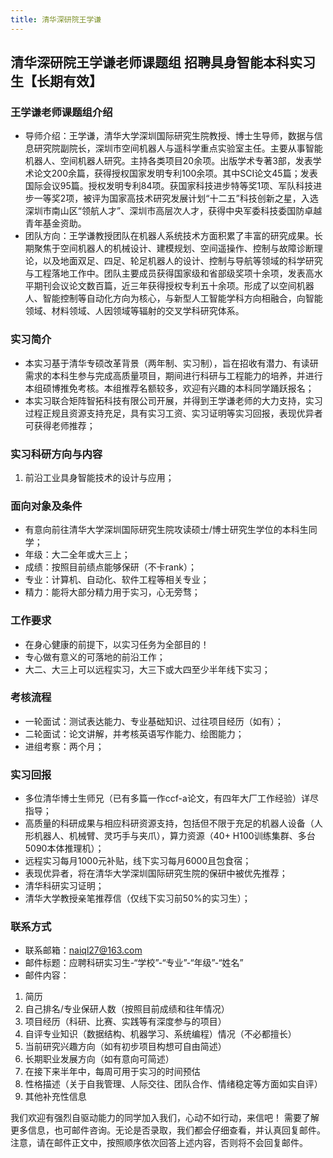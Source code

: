 ```yaml
---
title: 清华深研院王学谦
---
```


## 清华深研院王学谦老师课题组 招聘具身智能本科实习生【长期有效】
###  王学谦老师课题组介绍
- 导师介绍：王学谦，清华大学深圳国际研究生院教授、博士生导师，数据与信息研究院副院长，深圳市空间机器人与遥科学重点实验室主任。主要从事智能机器人、空间机器人研究。主持各类项目20余项。出版学术专著3部，发表学术论文200余篇，获得授权国家发明专利100余项。其中SCI论文45篇；发表国际会议95篇。授权发明专利84项。获国家科技进步特等奖1项、军队科技进步一等奖2项，被评为国家高技术研究发展计划“十二五”科技创新之星，入选深圳市南山区“领航人才”、深圳市高层次人才，获得中央军委科技委国防卓越青年基金资助。
- 团队方向：王学谦教授团队在机器人系统技术方面积累了丰富的研究成果。长期聚焦于空间机器人的机械设计、建模规划、空间遥操作、控制与故障诊断理论，以及地面双足、四足、轮足机器人的设计、控制与导航等领域的科学研究与工程落地工作中。团队主要成员获得国家级和省部级奖项十余项，发表高水平期刊会议论文数百篇，近三年获得授权专利五十余项。形成了以空间机器人、智能控制等自动化方向为核心，与新型人工智能学科方向相融合，向智能领域、材料领域、人因领域等辐射的交叉学科研究体系。

###  实习简介
- 本实习基于清华专硕改革背景（两年制、实习制），旨在招收有潜力、有读研需求的本科生参与完成高质量项目，期间进行科研与工程能力的培养，并进行本组硕博推免考核。本组推荐名额较多，欢迎有兴趣的本科同学踊跃报名；
- 本实习联合矩阵智拓科技有限公司开展，并得到王学谦老师的大力支持，实习过程正规且资源支持充足，具有实习工资、实习证明等实习回报，表现优异者可获得老师推荐；

### 实习科研方向与内容
1. 前沿工业具身智能技术的设计与应用；

### 面向对象及条件
- 有意向前往清华大学深圳国际研究生院攻读硕士/博士研究生学位的本科生同学；
- 年级：大二全年或大三上；
- 成绩：按照目前绩点能够保研（不卡rank）；
- 专业：计算机、自动化、软件工程等相关专业；
- 精力：能将大部分精力用于实习，心无旁骛；

### 工作要求
- 在身心健康的前提下，以实习任务为全部目的！
- 专心做有意义的可落地的前沿工作；
- 大二、大三上可以远程实习，大三下或大四至少半年线下实习；

### 考核流程
- 一轮面试：测试表达能力、专业基础知识、过往项目经历（如有）；
- 二轮面试：论文讲解，并考核英语写作能力、绘图能力；
- 进组考察：两个月；

### 实习回报
- 多位清华博士生师兄（已有多篇一作ccf-a论文，有四年大厂工作经验）详尽指导；
- 高质量的科研成果与相应科研资源支持，包括但不限于充足的机器人设备（人形机器人、机械臂、灵巧手与夹爪），算力资源（40+ H100训练集群、多台5090本体推理机）；
- 远程实习每月1000元补贴，线下实习每月6000且包食宿；
- 表现优异者，将在清华大学深圳国际研究生院的保研中被优先推荐；
- 清华科研实习证明；
- 清华大学教授亲笔推荐信（仅线下实习前50%的实习生）；

### 联系方式
- 联系邮箱：naiql27@163.com
- 邮件标题：应聘科研实习生-“学校”-“专业”-“年级”-“姓名”
- 邮件内容：
1. 简历 
2. 自己排名/专业保研人数（按照目前成绩和往年情况）
3. 项目经历（科研、比赛、实践等有深度参与的项目）
4. 自评专业知识（数据结构、机器学习、系统编程）情况（不必都擅长）
5. 当前研究兴趣方向（如有初步项目构想可自由简述）
6. 长期职业发展方向（如有意向可简述）
7. 在接下来半年中，每周可用于实习的时间预估
8. 性格描述（关于自我管理、人际交往、团队合作、情绪稳定等方面如实自评）
9. 其他补充性信息

我们欢迎有强烈自驱动能力的同学加入我们，心动不如行动，来信吧！ 需要了解更多信息，也可邮件咨询。无论是否录取，我们都会仔细查看，并认真回复邮件。注意，请在邮件正文中，按照顺序依次回答上述内容，否则将不会回复邮件。